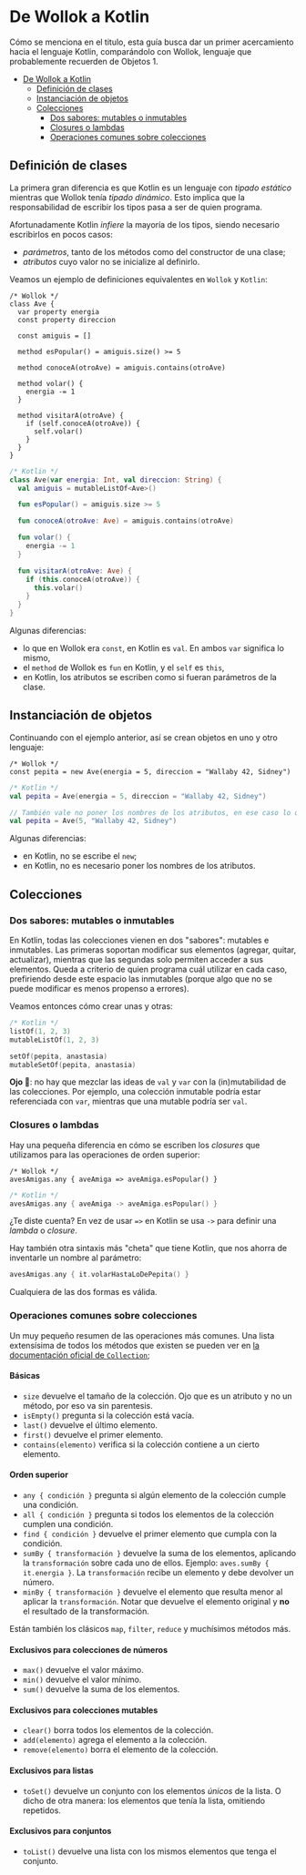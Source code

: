 # De Wollok a Kotlin

Cómo se menciona en el titulo, esta guía busca dar un primer acercamiento hacia el lenguaje Kotlin, comparándolo con Wollok, lenguaje que probablemente recuerden de Objetos 1.

- [De Wollok a Kotlin](#de-wollok-a-kotlin)
  - [Definición de clases](#definición-de-clases)
  - [Instanciación de objetos](#instanciación-de-objetos)
  - [Colecciones](#colecciones)
    - [Dos sabores: mutables o inmutables](#dos-sabores-mutables-o-inmutables)
    - [Closures o lambdas](#closures-o-lambdas)
    - [Operaciones comunes sobre colecciones](#operaciones-comunes-sobre-colecciones)

## Definición de clases

La primera gran diferencia es que Kotlin es un lenguaje con _tipado estático_ mientras que Wollok tenía _tipado dinámico_. Esto implica que la responsabilidad de escribir los tipos pasa a ser de quien programa. 

Afortunadamente Kotlin _infiere_ la mayoría de los tipos, siendo necesario escribirlos en pocos casos:
* _parámetros_, tanto de los métodos como del constructor de una clase;
* _atributos_ cuyo valor no se inicialize al definirlo.

Veamos un ejemplo de definiciones equivalentes en `Wollok` y `Kotlin`:

```wollok
/* Wollok */
class Ave {
  var property energia
  const property direccion
  
  const amiguis = []

  method esPopular() = amiguis.size() >= 5

  method conoceA(otroAve) = amiguis.contains(otroAve)

  method volar() {
    energia -= 1
  }

  method visitarA(otroAve) {
    if (self.conoceA(otroAve)) {
      self.volar()
    }
  }
}
```

```kotlin
/* Kotlin */
class Ave(var energia: Int, val direccion: String) { 
  val amiguis = mutableListOf<Ave>()

  fun esPopular() = amiguis.size >= 5

  fun conoceA(otroAve: Ave) = amiguis.contains(otroAve)

  fun volar() {
    energia -= 1
  }

  fun visitarA(otroAve: Ave) {
    if (this.conoceA(otroAve)) {
      this.volar()
    }
  }
} 
```

Algunas diferencias:
* lo que en Wollok era `const`, en Kotlin es `val`. En ambos `var` significa lo mismo,
* el `method` de Wollok es `fun` en Kotlin, y el `self` es `this`,
* en Kotlin, los atributos se escriben como si fueran parámetros de la clase.

## Instanciación de objetos

Continuando con el ejemplo anterior, así se crean objetos en uno y otro lenguaje:

```wollok
/* Wollok */
const pepita = new Ave(energia = 5, direccion = "Wallaby 42, Sidney")
```

```kotlin
/* Kotlin */
val pepita = Ave(energia = 5, direccion = "Wallaby 42, Sidney")

// También vale no poner los nombres de los atributos, en ese caso lo que importa es el orden.
val pepita = Ave(5, "Wallaby 42, Sidney")
```

Algunas diferencias:
* en Kotlin, no se escribe el `new`;
* en Kotlin, no es necesario poner los nombres de los atributos.

## Colecciones

### Dos sabores: mutables o inmutables

En Kotlin, todas las colecciones vienen en dos "sabores": mutables e inmutables. Las primeras soportan modificar sus elementos (agregar, quitar, actualizar), mientras que las segundas solo permiten acceder a sus elementos. Queda a criterio de quien programa cuál utilizar en cada caso, prefiriendo desde este espacio las inmutables (porque algo que no se puede modificar es menos propenso a errores).

Veamos entonces cómo crear unas y otras:

```kotlin
/* Kotlin */
listOf(1, 2, 3)
mutableListOf(1, 2, 3)

setOf(pepita, anastasia)
mutableSetOf(pepita, anastasia)
```

**Ojo :eyes:**: no hay que mezclar las ideas de `val` y `var` con la (in)mutabilidad de las colecciones. Por ejemplo, una colección inmutable podría estar referenciada con `var`, mientras que una mutable podría ser `val`. 

### Closures o lambdas

Hay una pequeña diferencia en cómo se escriben los _closures_ que utilizamos para las operaciones de orden superior:

```wollok
/* Wollok */
avesAmigas.any { aveAmiga => aveAmiga.esPopular() } 
```

```kotlin
/* Kotlin */
avesAmigas.any { aveAmiga -> aveAmiga.esPopular() } 
```

¿Te diste cuenta? En vez de usar `=>` en Kotlin se usa `->` para definir una _lambda_ o _closure_. 

Hay también otra sintaxis más "cheta" que tiene Kotlin, que nos ahorra de inventarle un nombre al parámetro:

```kotlin
avesAmigas.any { it.volarHastaLoDePepita() }
```

Cualquiera de las dos formas es válida.

### Operaciones comunes sobre colecciones

Un muy pequeño resumen de las operaciones más comunes. Una lista extensísima de todos los métodos que existen se pueden ver en [la documentación oficial de `Collection`](https://kotlinlang.org/api/latest/jvm/stdlib/kotlin.collections/-collection/);

#### Básicas
- `size` devuelve el tamaño de la colección. Ojo que es un atributo y no un método, por eso va sin parentesis.
- `isEmpty()` pregunta si la colección está vacía.
- `last()` devuelve el último elemento.
- `first()` devuelve el primer elemento. 
- `contains(elemento)` verifica si la colección contiene a un cierto elemento.

#### Orden superior
- `any { condición }` pregunta si algún elemento de la colección cumple una condición.
- `all { condición }` pregunta si todos los elementos de la colección cumplen una condición.
- `find { condición }` devuelve el primer elemento que cumpla con la condición.
- `sumBy { transformación }` devuelve la suma de los elementos, aplicando la `transformación` sobre cada uno de ellos. Ejemplo: `aves.sumBy { it.energia }`. La `transformación` recibe un elemento y debe devolver un número.
- `minBy { transformación }` devuelve el elemento que resulta menor al aplicar la `transformación`. Notar que devuelve el elemento original y **no** el resultado de la transformación.

Están también los clásicos `map`, `filter`, `reduce` y muchísimos métodos más.

#### Exclusivos para colecciones de números
- `max()` devuelve el valor máximo. 
- `min()` devuelve el valor mínimo.
- `sum()` devuelve la suma de los elementos.

#### Exclusivos para colecciones mutables
- `clear()` borra todos los elementos de la colección.
- `add(elemento)` agrega el elemento a la colección.
- `remove(elemento)` borra el elemento de la colección.

#### Exclusivos para listas
- `toSet()` devuelve un conjunto con los elementos _únicos_ de la lista. O dicho de otra manera: los elementos que tenía la lista, omitiendo repetidos.

#### Exclusivos para conjuntos
- `toList()` devuelve una lista con los mismos elementos que tenga el conjunto.
